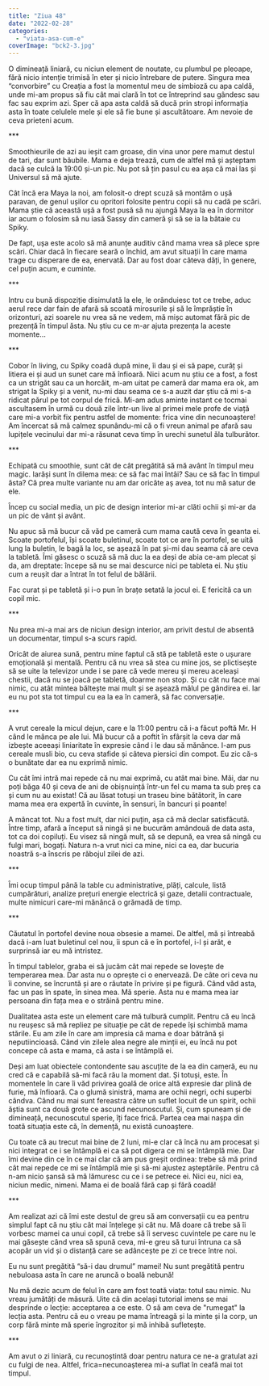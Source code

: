 ```yaml
---
title: "Ziua 48"
date: "2022-02-28"
categories: 
  - "viata-asa-cum-e"
coverImage: "bck2-3.jpg"
---
```


O dimineață liniară, cu niciun element de noutate, cu plumbul pe pleoape, fără nicio intenție trimisă în eter și nicio întrebare de putere. Singura mea “convorbire” cu Creația a fost la momentul meu de simbioză cu apa caldă, unde mi-am propus să fiu cât mai clară în tot ce întreprind sau gândesc sau fac sau exprim azi. Sper că apa asta caldă să ducă prin stropi informația asta în toate celulele mele și ele să fie bune și ascultătoare. Am nevoie de ceva prieteni acum.

\*\*\*

Smoothieurile de azi au ieșit cam groase, din vina unor pere mamut destul de tari, dar sunt băubile. Mama e deja trează, cum de altfel mă și așteptam dacă se culcă la 19:00 și-un pic. Nu pot să țin pasul cu ea așa că mai las și Universul să mă ajute. 

Cât încă era Maya la noi, am folosit-o drept scuză să montăm o ușă paravan, de genul ușilor cu opritori folosite pentru copii să nu cadă pe scări. Mama știe că această ușă a fost pusă să nu ajungă Maya la ea în dormitor iar acum o folosim să nu iasă Sassy din cameră și să se ia la bătaie cu Spiky.

De fapt, ușa este acolo să mă anunțe auditiv când mama vrea să plece spre scări. Chiar dacă în fiecare seară o închid, am avut situații în care mama trage cu disperare de ea, enervată. Dar au fost doar câteva dăți, în genere, cel puțin acum, e cuminte.

\*\*\*

Intru cu bună dispoziție disimulată la ele, le orânduiesc tot ce trebe, aduc aerul rece dar fain de afară să scoată mirosurile și să le împrăștie în orizonturi, azi soarele nu vrea să ne vedem, mă mișc automat fără pic de prezență în timpul ăsta. Nu știu cu ce m-ar ajuta prezența la aceste momente…

\*\*\*

Cobor în living, cu Spiky coadă după mine, îi dau și ei să pape, curăț și litiera ei și aud un sunet care mă înfioară. Nici acum nu știu ce a fost, a fost ca un strigăt sau ca un horcăit, m-am uitat pe cameră dar mama era ok, am strigat la Spiky și a venit, nu-mi dau seama ce s-a auzit dar știu că mi s-a ridicat părul pe tot corpul de frică. Mi-am adus aminte instant ce tocmai ascultasem în urmă cu două zile într-un live al primei mele profe de viață care mi-a vorbit fix pentru astfel de momente: frica vine din necunoaștere! Am încercat să mă calmez spunându-mi că o fi vreun animal pe afară sau lupițele vecinului dar mi-a răsunat ceva timp în urechi sunetul ăla tulburător.

\*\*\*

Echipată cu smoothie, sunt cât de cât pregătită să mă avânt în timpul meu magic. Iarăși sunt în dilema mea: ce să fac mai întâi? Sau ce să fac în timpul ăsta? Că prea multe variante nu am dar oricâte aș avea, tot nu mă satur de ele. 

Încep cu social media, un pic de design interior mi-ar clăti ochii și mi-ar da un pic de vânt și avânt.

Nu apuc să mă bucur că văd pe cameră cum mama caută ceva în geanta ei. Scoate portofelul, își scoate buletinul, scoate tot ce are în portofel, se uită lung la buletin, le bagă la loc, se așează în pat și-mi dau seama că are ceva la tabletă. Îmi găsesc o scuză să mă duc la ea deși de abia ce-am plecat și da, am dreptate: începe să nu se mai descurce nici pe tableta ei. Nu știu cum a reușit dar a întrat în tot felul de bălării. 

Fac curat și pe tabletă și i-o pun în brațe setată la jocul ei. E fericită ca un copil mic. 

\*\*\*

Nu prea mi-a mai ars de niciun design interior, am privit destul de absentă un documentar, timpul s-a scurs rapid.

Oricât de aiurea sună, pentru mine faptul că stă pe tabletă este o ușurare emoțională și mentală. Pentru că nu vrea să stea cu mine jos, se plictisește să se uite la televizor unde i se pare că vede mereu și mereu aceleași chestii, dacă nu se joacă pe tabletă, doarme non stop. Și cu cât nu face mai nimic, cu atât mintea băltește mai mult și se așează mâlul pe gândirea ei. Iar eu nu pot sta tot timpul cu ea la ea în cameră, să fac conversație.

\*\*\*

A vrut cereale la micul dejun, care e la 11:00 pentru că i-a făcut poftă Mr. H când le mânca pe ale lui. Mă bucur că a poftit în sfârșit la ceva dar mă izbește aceeași liniaritate în expresie când i le dau să mănânce. I-am pus cereale musli bio, cu ceva stafide și câteva piersici din compot. Eu zic că-s o bunătate dar ea nu exprimă nimic.

Cu cât îmi intră mai repede că nu mai exprimă, cu atât mai bine. Măi, dar nu poți băga 40 și ceva de ani de obișnuință într-un fel cu mama ta sub preș ca și cum nu au existat! Că au lăsat totuși un traseu bine bătătorit, în care mama mea era expertă în cuvinte, în sensuri, în bancuri și poante! 

A mâncat tot. Nu a fost mult, dar nici puțin, așa că mă declar satisfăcută. Între timp, afară a început să ningă și ne bucurăm amândouă de data asta, tot ca doi copiluți. Eu visez să ningă mult, să se depună, ea vrea să ningă cu fulgi mari, bogați. Natura n-a vrut nici ca mine, nici ca ea, dar bucuria noastră s-a înscris pe răbojul zilei de azi.

\*\*\*

Îmi ocup timpul până la table cu administrative, plăți, calcule, listă cumpărături, analize prețuri energie electrică și gaze, detalii contractuale, multe nimicuri care-mi mănâncă o grămadă de timp. 

\*\*\*

Căutatul în portofel devine noua obsesie a mamei. De altfel, mă și întreabă dacă i-am luat buletinul cel nou, îi spun că e în portofel, i-l și arăt, e surprinsă iar eu mă intristez. 

În timpul tablelor, graba ei să jucăm cât mai repede se lovește de temperarea mea. Dar asta nu o oprește ci o enervează. De câte ori ceva nu îi convine, se încruntă și are o răutate în privire și pe figură. Când văd asta, fac un pas în spate, în sinea mea. Mă sperie. Asta nu e mama mea iar persoana din fața mea e o străină pentru mine. 

Dualitatea asta este un element care mă tulbură cumplit. Pentru că eu încă nu reușesc să mă repliez pe situație pe cât de repede își schimbă mama stările. Eu am zile în care am impresia că mama e doar bătrână și neputiincioasă. Când vin zilele alea negre ale minții ei, eu încă nu pot concepe că asta e mama, că asta i se întâmplă ei.

Deși am luat obiectele contondente sau ascuțite de la ea din cameră, eu nu cred că e capabilă să-mi facă rău la moment dat. Și totuși, este. În momentele în care îi văd privirea goală de orice altă expresie dar plină de furie, mă înfioară. Ca o glumă sinistră, mama are ochii negri, ochi superbi cândva. Când nu mai sunt fereastra câtre un suflet locuit de un spirit, ochii ăștia sunt ca două grote ce ascund necunoscutul. Și, cum spuneam și de dimineață, necunoscutul sperie, îți face frică. Partea cea mai nașpa din toată situația este că, în demență, nu există cunoaștere. 

Cu toate că au trecut mai bine de 2 luni, mi-e clar că încă nu am procesat și nici integrat ce i se întâmplă ei ca să pot digera ce mi se întâmplă mie. Dar îmi devine din ce în ce mai clar că am pus greșit ordinea: trebe să mă prind cât mai repede ce mi se întâmplă mie și să-mi ajustez așteptările. Pentru că n-am nicio șansă să mă lămuresc cu ce i se petrece ei. Nici eu, nici ea, niciun medic, nimeni. Mama ei de boală fără cap și fără coadă!

\*\*\*

Am realizat azi că îmi este destul de greu să am conversații cu ea pentru simplul fapt că nu știu cât mai înțelege și cât nu. Mă doare că trebe să îi vorbesc mamei ca unui copil, că trebe să îi servesc cuvintele pe care nu le mai găsește când vrea să spună ceva, mi-e greu să turui întruna ca să acopăr un vid și o distanță care se adâncește pe zi ce trece între noi.

Eu nu sunt pregătită “să-i dau drumul” mamei! Nu sunt pregătită pentru nebuloasa asta în care ne aruncă o boală nebună!

Nu mă dezic acum de felul în care am fost toată viața: totul sau nimic. Nu vreau jumătăți de măsură. Uite că din același tutorial imens se mai desprinde o lecție: acceptarea a ce este. O să am ceva de "rumegat" la lecția asta. Pentru că eu o vreau pe mama întreagă și la minte și la corp, un corp fără minte mă sperie îngrozitor și mă inhibă sufletește.

\*\*\*

Am avut o zi liniară, cu recunoștintă doar pentru natura ce ne-a gratulat azi cu fulgi de nea. Altfel, frica=necunoașterea mi-a suflat în ceafă mai tot timpul.
